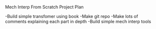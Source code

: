 Mech Interp From Scratch Project Plan


-Build simple transfomer using book
-Make git repo
-Make lots of comments explaining each part in depth
-Build simple mech interp tools